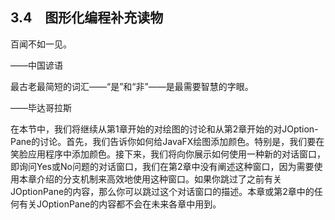    

## 3.4　图形化编程补充读物

百闻不如一见。

——中国谚语

最古老最简短的词汇——“是”和“非”——是最需要智慧的字眼。

——毕达哥拉斯

在本节中，我们将继续从第1章开始的对绘图的讨论和从第2章开始的对JOption-Pane的讨论。首先，我们告诉你如何给JavaFX绘图添加颜色。特别是，我们要在笑脸应用程序中添加颜色。接下来，我们将向你展示如何使用一种新的对话窗口，即询问Yes或No问题的对话窗口，我们在第2章中没有阐述这种窗口，因为需要使用本章介绍的分支机制来高效地使用这种窗口。如果你跳过了之前有关JOptionPane的内容，那么你可以跳过这个对话窗口的描述。本章或第2章中的任何有关JOptionPane的内容都不会在未来各章中用到。